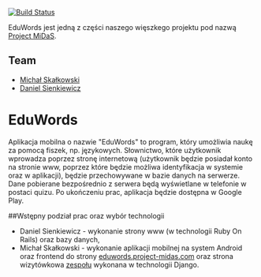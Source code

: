 [![Build Status](https://magnum.travis-ci.com/henio180/EduWords.svg?token=fpanay9Rp4K9owdqG4pN)](https://magnum.travis-ci.com/henio180/EduWords)

EduWords jest jedną z części naszego więszkego projektu pod nazwą [Project MiDaS](http://project-midas.com).

## Team
* [Michał Skałkowski](https://github.com/Michaldwadwa/)
* [Daniel Sienkiewicz](https://github.com/henio180)

# EduWords
Aplikacja mobilna o nazwie "EduWords" to program, który umożliwia naukę za pomocą fiszek, np. językowych. Słownictwo, które użytkownik wprowadza poprzez stronę internetową (użytkownik będzie posiadał konto na stronie www, poprzez które będzie możliwa identyfikacja w systemie oraz w aplikacji), będzie przechowywane w bazie danych na serwerze. Dane pobierane bezpośrednio z serwera będą wyświetlane w telefonie w postaci quizu. Po ukończeniu prac, aplikacja będzie dostępna w Google Play.

##Wstępny podział prac oraz wybór technologii
* Daniel Sienkiewicz - wykonanie strony www (w technologii Ruby On Rails) oraz bazy danych,
* Michał Skałkowski - wykonanie aplikacji mobilnej na system Android oraz frontend do strony [eduwords.project-midas.com](http://eduwords.project-midas.com) oraz strona wizytówkowa [zespołu](https://bitbucket.org/Michaldwadwa/midas-website) wykonana w technologii Django.
